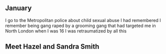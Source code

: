 ## January

I go to the Metropolitan police about child sexual abuse I had remembered
I remember being gang raped by a grooming gang that had targeted me in North London when I was 16
I was retraumatized by all this

## Meet Hazel and Sandra Smith